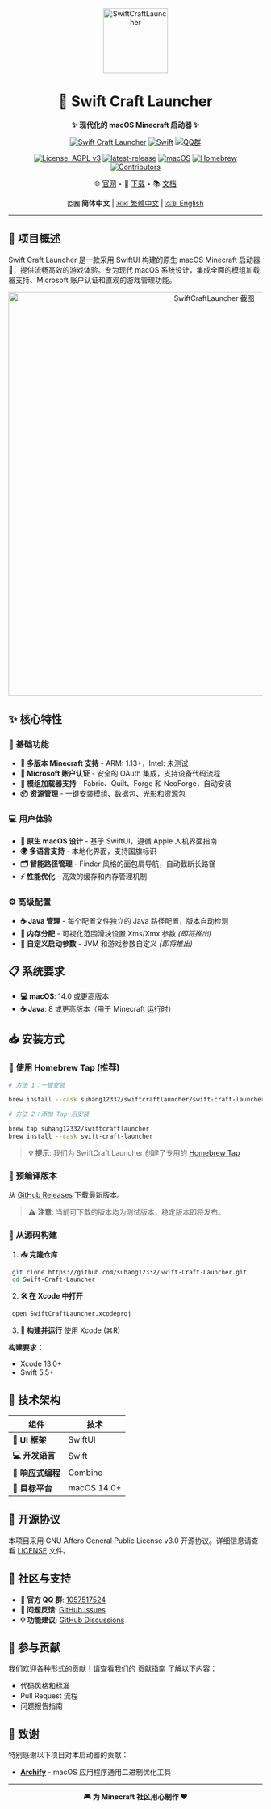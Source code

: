 <div align="center">
  <img src="SwiftCraftLauncher/Assets.xcassets/AppIcon.appiconset/mac512pt2x.png" alt="SwiftCraftLauncher" width="128" height="128">
  
  # 🚀 Swift Craft Launcher
  
  **✨ 现代化的 macOS Minecraft 启动器 ✨**
  
  [![Swift Craft Launcher](https://img.shields.io/badge/Swift%20Craft%20Launcher-SCL-orange.svg?logo=swift)](https://github.com/suhang12332/Swift-Craft-Launcher)
  [![Swift](https://img.shields.io/badge/Swift-5.5+-red.svg?logo=swift)](https://swift.org/)
  [![QQ群](https://img.shields.io/badge/QQ%E7%BE%A4-1057517524-blue.svg?logo=tencentqq)](https://qm.qq.com/cgi-bin/qm/qr?k=1057517524)
  
  [![License: AGPL v3](https://img.shields.io/badge/License-AGPL%20v3-blue.svg?logo=gnu)](https://www.gnu.org/licenses/agpl-3.0)
  [![latest-release](https://img.shields.io/github/v/release/suhang12332/Swift-Craft-Launcher?label=latest-release&logo=github)](https://github.com/suhang12332/Swift-Craft-Launcher/releases/latest)
  [![macOS](https://img.shields.io/badge/macOS-14.0+-blue.svg?logo=apple)](https://developer.apple.com/macos/)
  [![Homebrew](https://img.shields.io/badge/Homebrew-available-green.svg?logo=homebrew)](https://formulae.brew.sh/cask/swiftcraft-launcher)
  [![Contributors](https://img.shields.io/github/contributors/suhang12332/Swift-Craft-Launcher?color=ee8449&logo=githubsponsors)](https://github.com/suhang12332/Swift-Craft-Launcher/graphs/contributors)
  
  🌐 [官网](https://suhang12332.github.io/swift-craft-launcher-web.github.io/) • 💾 [下载](https://github.com/suhang12332/Swift-Craft-Launcher/releases/latest) • 📚 [文档](https://imreak.github.io)
  
  **🇨🇳 简体中文** | [🇭🇰 繁體中文](doc/README_zh-TW.md) | [🇬🇧 English](doc/README_en.md)
</div>

---

## 🎯 项目概述

Swift Craft Launcher 是一款采用 SwiftUI 构建的原生 macOS Minecraft 启动器 🍎，提供流畅高效的游戏体验。专为现代 macOS 系统设计，集成全面的模组加载器支持、Microsoft 账户认证和直观的游戏管理功能。

<div align="center">
  <img src="https://s2.loli.net/2025/08/12/pTPxSJh1bCzmGKo.png" alt="SwiftCraftLauncher 截图" width="800">
</div>

## ✨ 核心特性

### 🧩 基础功能
- **🔄 多版本 Minecraft 支持** - ARM: 1.13+，Intel: 未测试
- **🔐 Microsoft 账户认证** - 安全的 OAuth 集成，支持设备代码流程
- **🧰 模组加载器支持** - Fabric、Quilt、Forge 和 NeoForge，自动安装
- **📦 资源管理** - 一键安装模组、数据包、光影和资源包

### 💻 用户体验
- **🎨 原生 macOS 设计** - 基于 SwiftUI，遵循 Apple 人机界面指南
- **🌍 多语言支持** - 本地化界面，支持国旗标识
- **🗂️ 智能路径管理** - Finder 风格的面包屑导航，自动截断长路径
- **⚡ 性能优化** - 高效的缓存和内存管理机制

### ⚙️ 高级配置
- **☕ Java 管理** - 每个配置文件独立的 Java 路径配置，版本自动检测
- **🧠 内存分配** - 可视化范围滑块设置 Xms/Xmx 参数 *(即将推出)*
- **🔧 自定义启动参数** - JVM 和游戏参数自定义 *(即将推出)*

## 📋 系统要求

- **💻 macOS**: 14.0 或更高版本
- **☕ Java**: 8 或更高版本（用于 Minecraft 运行时）

## 📥 安装方式

### 🍺 使用 Homebrew Tap (推荐)
```bash
# 方法 1：一键安装

brew install --cask suhang12332/swiftcraftlauncher/swift-craft-launcher

# 方法 2：添加 Tap 后安装

brew tap suhang12332/swiftcraftlauncher
brew install --cask swift-craft-launcher
```

> **💡 提示**: 我们为 SwiftCraft Launcher 创建了专用的 [Homebrew Tap](https://github.com/suhang12332/homebrew-swiftcraftlauncher)

### 💾 预编译版本
从 [GitHub Releases](https://github.com/suhang12332/Swift-Craft-Launcher/releases/latest) 下载最新版本。

> **⚠️ 注意**: 当前可下载的版本均为测试版本，稳定版本即将发布。

### 🔨 从源码构建
1. **📥 克隆仓库**
  ```bash
   git clone https://github.com/suhang12332/Swift-Craft-Launcher.git
   cd Swift-Craft-Launcher
  ```

2. **🛠️ 在 Xcode 中打开**
  ```bash
   open SwiftCraftLauncher.xcodeproj
  ```

3. **🚀 构建并运行** 使用 Xcode (⌘R)

**构建要求：**
- Xcode 13.0+
- Swift 5.5+

## 🧪 技术架构

| 组件 | 技术 |
|------|------|
| **🎨 UI 框架** | SwiftUI |
| **💻 开发语言** | Swift |
| **🔄 响应式编程** | Combine |
| **📱 目标平台** | macOS 14.0+ |

## 📜 开源协议

本项目采用 GNU Affero General Public License v3.0 开源协议。详细信息请查看 [LICENSE](LICENSE) 文件。

## 🤝 社区与支持

- **👥 官方 QQ 群**: [1057517524](https://qm.qq.com/cgi-bin/qm/qr?k=1057517524)
- **🐛 问题反馈**: [GitHub Issues](https://github.com/suhang12332/Swift-Craft-Launcher/issues)
- **💡 功能建议**: [GitHub Discussions](https://github.com/suhang12332/Swift-Craft-Launcher/discussions)

## 🌟 参与贡献

我们欢迎各种形式的贡献！请查看我们的 [贡献指南](CONTRIBUTING.md) 了解以下内容：
- 代码风格和标准
- Pull Request 流程
- 问题报告指南

## 🙏 致谢

特别感谢以下项目对本启动器的贡献：

- **[Archify](https://github.com/Oct4Pie/archify)** - macOS 应用程序通用二进制优化工具

---

<div align="center">
  <strong>🎮 为 Minecraft 社区用心制作 ❤️</strong>
</div>
